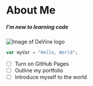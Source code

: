 # About Me 
##### I'm new to learning code
![Image of DeVine logo](https://github.com/swvine/README.md/blob/main/DeVine.white.logo.jpg)
```javascript
var myVar = "Hello, World";
```
- [ ] Turn on GitHub Pages
- [ ] Outline my portfolio
- [ ] Introduce myself to the world
